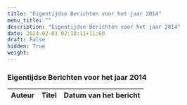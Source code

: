 ```yaml
---
title: "Eigentijdse Berichten voor het jaar 2014"
menu_title: ""
description: "Eigentijdse Berichten voor het jaar 2014"
date: 2024-02-01 02:18:11+11:00
draft: False
hidden: True
weight: 
---
```

### Eigentijdse Berichten voor het jaar 2014

**Auteur** | **Titel** | **Datum van het bericht**
---|---|---
